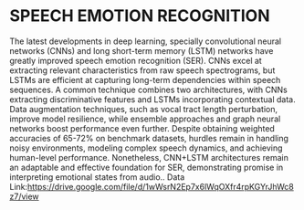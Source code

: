 # SPEECH EMOTION RECOGNITION

The latest developments in deep learning, specially convolutional neural networks (CNNs) and long short-term memory (LSTM) networks have greatly improved speech emotion recognition (SER). CNNs excel at extracting relevant characteristics from raw speech spectrograms, but LSTMs are efficient at capturing long-term dependencies within speech sequences. A common technique combines two architectures, with CNNs extracting discriminative features and LSTMs incorporating contextual data. Data augmentation techniques, such as vocal tract length perturbation, improve model resilience, while ensemble approaches and graph neural networks boost performance even further. Despite obtaining weighted accuracies of 65-72% on benchmark datasets, hurdles remain in handling noisy environments, modeling complex speech dynamics, and achieving human-level performance. Nonetheless, CNN+LSTM architectures remain an adaptable and effective foundation for SER, demonstrating promise in interpreting emotional states from audio..
Data Link:https://drive.google.com/file/d/1wWsrN2Ep7x6lWqOXfr4rpKGYrJhWc8z7/view
